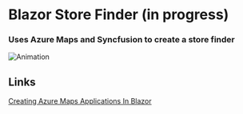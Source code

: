 # Blazor Store Finder (in progress)
### Uses Azure Maps and Syncfusion to create a store finder
![Animation](https://user-images.githubusercontent.com/1857799/159172911-7e8c9cc7-2cdd-42c5-bf48-9fdd3968ddab.gif)
## Links
[Creating Azure Maps Applications In Blazor](https://blazorhelpwebsite.com/ViewBlogPost/59)
